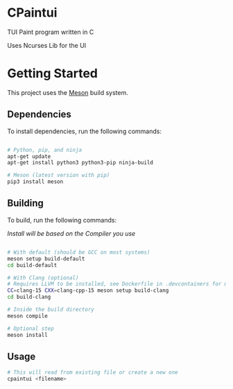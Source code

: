 # CPaintui

TUI Paint program written in C

Uses Ncurses Lib for the UI

# Getting Started

This project uses the [Meson](https://mesonbuild.com/Quick-guide.html) build system.

## Dependencies

To install dependencies, run the following commands:

```bash

# Python, pip, and ninja
apt-get update
apt-get install python3 python3-pip ninja-build

# Meson (latest version with pip)
pip3 install meson

```

## Building

To build, run the following commands:

_Install will be based on the Compiler you use_

```bash

# With default (should be GCC on most systems)
meson setup build-default
cd build-default

# With Clang (optional)
# Requires LLVM to be installed, see Dockerfile in .devcontainers for more info
CC=clang-15 CXX=clang-cpp-15 meson setup build-clang
cd build-clang

# Inside the build directory
meson compile

# Optional step
meson install

```

## Usage

```bash
# This will read from existing file or create a new one
cpaintui <filename>

```
